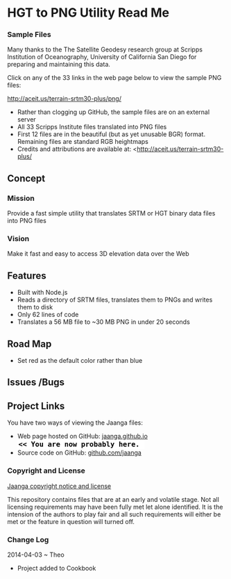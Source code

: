 HGT to PNG Utility Read Me
===

### Sample Files

Many thanks to the The Satellite Geodesy research group at Scripps Institution of Oceanography, University of California San Diego 
for preparing and maintaining this data.

Click on any of the 33 links in the web page below to view the sample PNG files:

<http://aceit.us/terrain-srtm30-plus/png/>

* Rather than clogging up GitHub, the sample files are on an external server
* All 33 Scripps Institute files translated into PNG files
* First 12 files are in the beautiful (but as yet unusable BGR) format. Remaining files are standard RGB heightmaps
* Credits and attributions are available at: <<http://aceit.us/terrain-srtm30-plus/>


## Concept

### Mission
Provide a fast simple utility that translates SRTM or HGT binary data files into PNG files 

### Vision
Make it fast and easy to access 3D elevation data over the Web

## Features

* Built with Node.js  
* Reads a directory of SRTM files, translates them to PNGs and writes them to disk  
* Only 62 lines of code
* Translates a 56 MB file to ~30 MB PNG in under 20 seconds


## Road Map

* Set red as the default color rather than blue

## Issues /Bugs


## Project Links

You have two ways of viewing the Jaanga files:

* Web page hosted on GitHub: [jaanga.github.io]( http://jaanga.github.io/terrain-plus/cookbook/hgt-to-png/ "view the files as apps." ) <input value="<< You are now probably here." size=28 style="font:bold 12pt monospace;border-width:0;" >  
* Source code on GitHub: [github.com/jaanga]( https://github.com/jaanga/terrain-plus/tree/gh-pages/cookbook/hgt-to-png/ "View the files as source code." ) <scan style=display:none ><< You are now probably here.</scan>


### Copyright and License

[Jaanga copyright notice and license]( https://github.com/jaanga/jaanga.github.io/blob/master/jaanga-copyright-and-mit-license.md )

This repository contains files that are  at an early and volatile stage. Not all licensing requirements may have been fully met let alone identified. It is the intension of the authors to play fair and all such requirements will either be met or the feature in question will turned off.


### Change Log

2014-04-03 ~ Theo

* Project added to Cookbook



